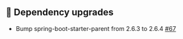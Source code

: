 ## 🔨 Dependency upgrades

- Bump spring-boot-starter-parent from 2.6.3 to 2.6.4 [#67](https://github.com/focus-shift/zeiterfassung/pull/67)
